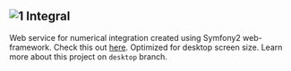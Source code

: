 ![1](https://github.com/monstaHD/Integral/raw/web/src/Integral/CoreBundle/Resources/public/images/favicon.ico) Integral
---
Web service for numerical integration created using Symfony2 web-framework.
Check this out [here](http://integral.epherest.com).
Optimized for desktop screen size.
Learn more about this project on `desktop` branch.
